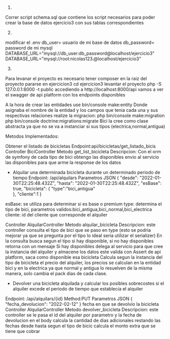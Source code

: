  
 1) 
 Correr script schema.sql que contiene los script necesarios para poder crear la base de datos
 ejercicio3 con sus tablas correspondientes

 2) 
 modificar el .env
 db_user= usuario de mi base de datos
 db_password= password de mi mysql
 DATABASE_URL="mysql://db_user:db_password@localhost/ejercicio3"
 DATABASE_URL="mysql://root:nicolas123.@localhost/ejercicio3"

3) 
 Para levanar el proyecto es necesario tener composer
 en la raiz del proyecto pararse en ejercicion3
 cd ejercicion3
 levantar el proyecto php -S 127.0.0.1:8000 -t public
 accediendo a http://localhost:8000/api
 vamos a ver el swagger de api platform con los endpoints disponibles 

A la hora de crear las entidades use 
bin/console make:entity
Donde asignaba el nombre de la entidad y los campos que tenia cada una
y sus respectivas relaciones
realize la migracion:
 php bin/console make:migration
php bin/console doctrine:migrations:migrate
Bici la cree como clase abstracta ya que no se va a instanciar
si sus tipos (electrica,normal,antigua)


 Metodos Implementados: 

 Obtener el listado de bicicletas
Endpoint:api/bicicletas/get_listado_bicis
Controller BiciController
Metodo get_list_bicicleta
Descripcion: Con el orm de symfony de cada tipo de bici obtengo las disponibles
envio al servicio las disponibles para que arme la response de los datos


- Alquilar una determinada bicicleta durante un determinado periodo de tiempo
Endpoint: /api/alquilars
Parametros JSON
{
  "desde": "2022-01-30T22:25:48.432Z",
  "hasta": "2022-01-30T22:25:48.432Z",
  "esBase": true,
  "bicicleta": {
    "type":"bici_antigua"  
  },
  "cliente":1
}

esBase: se utiliza para determinar si es base o premium
type: determina el tipo de bici, parametros validos:bici_antigua,bici_normal,bici_electrica
cliente: id del cliente que corresponde el alquiler

Controller AlquilarController
Metodo alquilar_bicicleta
Descripcion: este controller consulta el tipo de bici que se paso en type (esto se podria mejorar ya
que se pregunta por el tipo lo ideal seria utilizar el serializer)
En la consulta busca segun el tipo si hay disponible, si no hay disponibles retorna con un mensaje
Si hay disponibles delega al servicio para que cree la instancia del alquiler y almacene los datos
este valida con Assert de api platform, saca como disponible esa bicicleta 
Calcula segun la instancia del tipo de bicicleta el precio del alquiler, los precios se calculan en la
entidad bici y en la electrica ya que normal y antigua lo resuelven de la misma manera, solo cambia el pack dias
de cada clase.


- Devolver una bicicleta alquilada y calcular los posibles sobrecostes si el alquiler
 excede el periodo de tiempo que establecía el alquiler

Endpoint: /api/alquilars/{id}
Method:PUT
Parametros JSON
{
  "fecha_devolucion": "2022-02-12"
}
fecha en que se devolvio la bicicleta
Controller AlquilarController
Metodo devolver_bicicleta
Descripcion: este controller se le pasa el id del alquiler por parametro y la fecha de devolucion
en el body 
calcula la cantidad de dias adicionales restando las fechas desde hasta
segun el tipo de bicic calcula el monto extra que se tiene que cobrar


 



